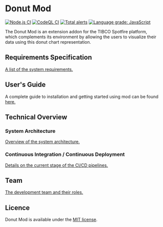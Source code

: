 # Donut Mod

[![Node.js CI](https://github.com/Donut-Mod-Team/donut-mod/actions/workflows/node.js.yml/badge.svg)](https://github.com/Donut-Mod-Team/donut-mod/actions/workflows/node.js.yml)
[![CodeQL CI](https://github.com/Donut-Mod-Team/donut-mod/actions/workflows/code_ql.yml/badge.svg)](https://github.com/Donut-Mod-Team/donut-mod/actions/workflows/code_ql.yml)
[![Total alerts](https://img.shields.io/lgtm/alerts/g/Donut-Mod-Team/donut-mod.svg?logo=lgtm&logoWidth=18)](https://lgtm.com/projects/g/Donut-Mod-Team/donut-mod/alerts/)
[![Language grade: JavaScript](https://img.shields.io/lgtm/grade/javascript/g/Donut-Mod-Team/donut-mod.svg?logo=lgtm&logoWidth=18)](https://lgtm.com/projects/g/Donut-Mod-Team/donut-mod/context:javascript)

The Donut Mod is an extension addon for the TIBCO Spotfire platform, which complements its environment by allowing the users to visualize their data using this donut chart representation.

## Requirements Specification

[A list of the system requirements.](/documentation/requirements.md)

## User's Guide

A complete guide to installation and getting started using mod can be found [here.](/documentation/user_guide.md)

## Technical Overview

### System Architecture 

[Overview of the system architecture.](/documentation/architecture.md)

### Continuous Integration / Continuous Deployment

[Details on the current stage of the CI/CD pipelines.](/documentation/ci_cd.md)

## Team

[The development team and their roles.](/documentation/team_roles.md)

## Licence

Donut Mod is available under the [MIT license](LICENSE).
